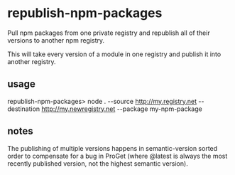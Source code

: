 # republish-npm-packages

Pull npm packages from one private registry and republish all of their versions to another npm registry.

This will take every version of a module in one registry and publish it into another registry.

## usage

republish-npm-packages> node . --source http://my.registry.net --destination http://my.newregistry.net --package my-npm-package

## notes

The publishing of multiple versions happens in semantic-version sorted order to compensate for a bug in ProGet (where @latest is always the most recently published version, not the highest semantic version).
